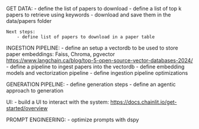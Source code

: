 GET DATA:
    - define the list of papers to download 
    - define a list of top k papers to retrieve using keywords
    - download and save them in the data/papers folder 
    
    Next steps:
        - define list of papers to download in a paper table

INGESTION PIPELINE:
    - define an setup a vectordb to be used to store paper embeddings: Faiss, Chroma, pgvector
    https://www.langchain.ca/blog/top-5-open-source-vector-databases-2024/
    - define a pipeline to ingest papers into the vectordb
    - define embedding models and vectorization pipeline
    - define ingestion pipeline optimizations

GENERATION PIPELINE:
    - define generation steps 
    - define an agentic approach to generation

UI:
    - build a UI to interact with the system: https://docs.chainlit.io/get-started/overview

PROMPT ENGINEERING:
    - optimize prompts with dspy